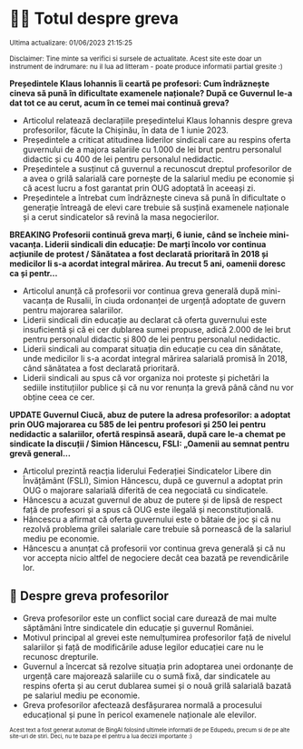 # 👩‍🏫 Totul despre greva
<sub>Ultima actualizare: 01/06/2023 21:15:25</sub>

<sub>Disclaimer: Tine minte sa verifici si sursele de actualitate. Acest site este doar un instrument de indrumare: nu il lua ad litteram - poate produce informatii partial gresite :)</sub>

**Președintele Klaus Iohannis îi ceartă pe profesori: Cum îndrăznește cineva să pună în dificultate examenele naționale? După ce Guvernul le-a dat tot ce au cerut, acum în ce temei mai continuă greva?**

- Articolul relatează declarațiile președintelui Klaus Iohannis despre greva profesorilor, făcute la Chișinău, în data de 1 iunie 2023.
- Președintele a criticat atitudinea liderilor sindicali care au respins oferta guvernului de a majora salariile cu 1.000 de lei brut pentru personalul didactic și cu 400 de lei pentru personalul nedidactic.
- Președintele a susținut că guvernul a recunoscut dreptul profesorilor de a avea o grilă salarială care pornește de la salariul mediu pe economie și că acest lucru a fost garantat prin OUG adoptată în aceeași zi.
- Președintele a întrebat cum îndrăznește cineva să pună în dificultate o generație întreagă de elevi care trebuie să susțină examenele naționale și a cerut sindicatelor să revină la masa negocierilor.

**BREAKING Profesorii continuă greva marți, 6 iunie, când se încheie mini-vacanța. Liderii sindicali din educație: De marți încolo vor continua acțiunile de protest / Sănătatea a fost declarată prioritară în 2018 și medicilor li s-a acordat integral mărirea. Au trecut 5 ani, oamenii doresc ca și pentr...**

- Articolul anunță că profesorii vor continua greva generală după mini-vacanța de Rusalii, în ciuda ordonanței de urgență adoptate de guvern pentru majorarea salariilor.
- Liderii sindicali din educație au declarat că oferta guvernului este insuficientă și că ei cer dublarea sumei propuse, adică 2.000 de lei brut pentru personalul didactic și 800 de lei pentru personalul nedidactic.
- Liderii sindicali au comparat situația din educație cu cea din sănătate, unde medicilor li s-a acordat integral mărirea salarială promisă în 2018, când sănătatea a fost declarată prioritară.
- Liderii sindicali au spus că vor organiza noi proteste și pichetări la sediile instituțiilor publice și că nu vor renunța la grevă până când nu vor obține ceea ce cer.

**UPDATE Guvernul Ciucă, abuz de putere la adresa profesorilor: a adoptat prin OUG majorarea cu 585 de lei pentru profesori și 250 lei pentru nedidactic a salariilor, ofertă respinsă aseară, după care le-a chemat pe sindicate la discuții / Simion Hăncescu, FSLI: „Oamenii au semnat pentru grevă general...**

- Articolul prezintă reacția liderului Federației Sindicatelor Libere din Învățământ (FSLI), Simion Hâncescu, după ce guvernul a adoptat prin OUG o majorare salarială diferită de cea negociată cu sindicatele.
- Hâncescu a acuzat guvernul de abuz de putere și de lipsă de respect față de profesori și a spus că OUG este ilegală și neconstituțională.
- Hâncescu a afirmat că oferta guvernului este o bătaie de joc și că nu rezolvă problema grilei salariale care trebuie să pornească de la salariul mediu pe economie.
- Hâncescu a anunțat că profesorii vor continua greva generală și că nu vor accepta nicio altfel de negociere decât cea bazată pe revendicările lor.

## 🏫 Despre greva profesorilor

- Greva profesorilor este un conflict social care durează de mai multe săptămâni între sindicatele din educație și guvernul României.
- Motivul principal al grevei este nemulțumirea profesorilor față de nivelul salariilor și față de modificările aduse legilor educației care nu le recunosc drepturile.
- Guvernul a încercat să rezolve situația prin adoptarea unei ordonanțe de urgență care majorează salariile cu o sumă fixă, dar sindicatele au respins oferta și au cerut dublarea sumei și o nouă grilă salarială bazată pe salariul mediu pe economie.
- Greva profesorilor afectează desfășurarea normală a procesului educațional și pune în pericol examenele naționale ale elevilor.


<sub><sub>Acest text a fost generat automat de BingAI folosind ultimele informatii de pe Edupedu, precum si de pe alte site-uri de stiri. Deci, nu te baza pe el pentru a lua decizii importante :)</sub></sub>
